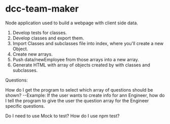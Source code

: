 # dcc-team-maker
Node application used to build a webpage with client side data.

1. Develop tests for classes.
2. Develop classes and export them.
3. Import Classes and subclasses file into index, where you'll create a new Object.
4. Create new arrays.
5. Push data/newEmployee from those arrays into a new array.
6. Generate HTML with array of objects created by with classes and subclasses.

Questions:

How do I get the program to select which array of questions should be shown?
--Example: If the user wants to create info for ann Engineer, how do I tell the program to give the user the question array for the 
Engineer specific questions.

Do I need to use Mock to test?
How do I use npm test?